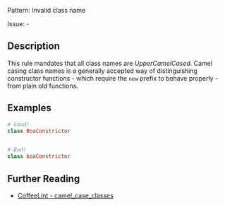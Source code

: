 Pattern: Invalid class name

Issue: -

## Description

This rule mandates that all class names are _UpperCamelCased_. Camel casing class names is a generally accepted way of distinguishing constructor functions - which require the `new` prefix to behave properly - from plain old functions.

## Examples

``` coffeescript
# Good!
class BoaConstrictor


# Bad!
class boaConstrictor
```

## Further Reading

* [CoffeeLint - camel_case_classes](https://coffeelint.github.io/#options)
